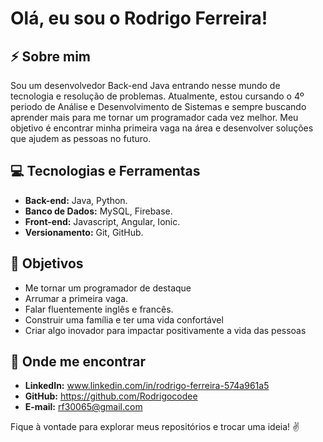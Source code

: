 # Olá, eu sou o Rodrigo Ferreira!

## ⚡ Sobre mim
Sou um desenvolvedor Back-end Java entrando nesse mundo de tecnologia e resolução de problemas. Atualmente, estou cursando o 4º periodo de Análise e Desenvolvimento de Sistemas e sempre buscando aprender mais para me tornar um programador cada vez melhor. Meu objetivo é encontrar minha primeira vaga na área e desenvolver soluções que ajudem as pessoas no futuro.

## 💻 Tecnologias e Ferramentas
- **Back-end:** Java, Python.
- **Banco de Dados:** MySQL, Firebase.
- **Front-end:** Javascript, Angular, Ionic.
- **Versionamento:** Git, GitHub.

## 🌟 Objetivos
- Me tornar um programador de destaque
- Arrumar a primeira vaga.
- Falar fluentemente inglês e francês.
- Construir uma família e ter uma vida confortável
- Criar algo inovador para impactar positivamente a vida das pessoas

## 👀 Onde me encontrar
- **LinkedIn:** www.linkedin.com/in/rodrigo-ferreira-574a961a5
- **GitHub:** https://github.com/Rodrigocodee
- **E-mail:** rf30065@gmail.com

Fique à vontade para explorar meus repositórios e trocar uma ideia! ✌️


